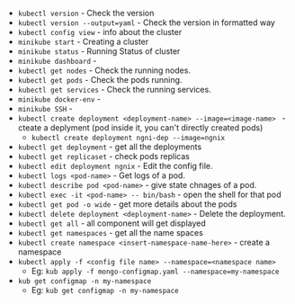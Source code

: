 - `kubectl version` - Check the version
- `kubectl version --output=yaml` - Check the version in formatted way
- `kubectl config view` - info about the cluster
- `minikube start` - Creating a cluster
- `minikube status` - Running Status of cluster
- `minikube dashboard` - 
- `kubectl get nodes` - Check the running nodes.
- `kubectl get pods` - Check the pods running.
- `kubectl get services` - Check the running services.
- `minikube docker-env` -
- `minikube SSH` -
- `kubectl create deployment <deployment-name> --image=<image-name> ` - cteate a deplyment (pod inside it, you can't directly created pods)
    - `kubectl create deployment ngni-dep --image=ngnix` 
- `kubectl get deployment` - get all the deployments
- `kubectl get replicaset` - check pods replicas
- `kubectl edit deployment ngnix` - Edit the config file.
- `kubectl logs <pod-name>` - Get logs of a pod.
- `kubectl describe pod <pod-name>` - give state chnages of a pod.
- `kubectl exec -it <pod-name> -- bin/bash` - open the shell for that pod
- `kubectl get pod -o wide` - get more details about the pods
- `kubectl delete deployment <deployment-name>` - Delete the deployment.
- `kubectl get all` - all component will get displayed
- `kubectl get namespaces` - get all the name spaces
- `kubectl create namespace <insert-namespace-name-here>` - create a namespace
- `kubectl apply -f <config file name> --namespace=<namespace name>`
    - Eg: `kub apply -f mongo-configmap.yaml --namespace=my-namespace`
- `kub get configmap -n my-namespace`
    - Eg: `kub get configmap -n my-namespace`
    

